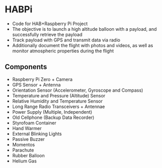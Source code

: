 # HABPi #

* Code for HAB+Raspberry Pi Project
* The objective is to launch a high altitude balloon with a payload, and successfully retrieve the payload
* Track payload with GPS and transmit data via radio 
* Additionally document the flight with photos and videos, as well as monitor atmospheric properties during the flight

## Components ##

* Raspberry Pi Zero + Camera
* GPS Sensor + Antenna
* Orientation Sensor (Accelerometer, Gyroscope and Compass)
* Temperature and Pressure (Altitude) Sensor
* Relative Humidity and Temperature Sensor
* Long Range Radio Transceivers + Antennae
* Power Supply (Multiple, Independent)
* Old Cellphone (Backup Data Recorder)
* Styrofoam Container
* Hand Warmer
* External Blinking Lights
* Passive Buzzer
* Momentos
* Parachute
* Rubber Balloon
* Helium Gas